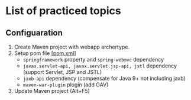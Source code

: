 # List of practiced topics

## Configuaration
1. Create Maven project with webapp archertype.
2. Setup pom file 
[[pom.xml]()]
   - ```springframework``` property and ```spring-webmvc``` dependency
   - ```javax.servlet-api, javax.servlet.jsp-api, jstl``` dependency (support Servlet, JSP and JSTL)
   - ```jaxb-api``` dependency (compensate for Java 9+ not including jaxb)
   - ```maven-war-plugin``` plugin (add GAV)
3. Update Maven project (Alt+F5)



















































